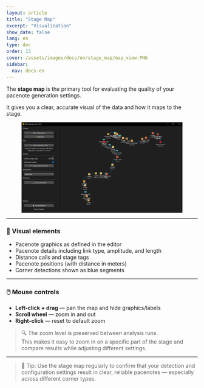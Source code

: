 ```yaml
---
layout: article
title: "Stage Map"
excerpt: "Visualization"
show_date: false
lang: en
type: doc
order: 13
cover: /assets/images/docs/en/stage_map/map_view.PNG
sidebar:
  nav: docs-en
---
```


The **stage map** is the primary tool for evaluating the quality of your pacenote generation settings.

It gives you a clear, accurate visual of the data and how it maps to the stage.

<div class="cell cell--12 cell--md-6">
  <figure>
    <a data-gallery href="/assets/images/docs/en/stage_map/map_view.PNG">
      <img src="/assets/images/docs/en/stage_map/map_view.PNG" style="display: block; margin: 0 auto; max-width: 100%;" alt="Map View" />
    </a>
  </figure>
</div>

---

### 🧾 Visual elements

- Pacenote graphics as defined in the editor  
- Pacenote details including link type, amplitude, and length  
- Distance calls and stage tags  
- Pacenote positions (with distance in meters)  
- Corner detections shown as blue segments

---

### 🖱️ Mouse controls

- **Left-click + drag** — pan the map and hide graphics/labels  
- **Scroll wheel** — zoom in and out  
- **Right-click** — reset to default zoom

> 🔍 The zoom level is preserved between analysis runs.  
> This makes it easy to zoom in on a specific part of the stage and compare results while adjusting different settings.


---

> 🧩 Tip: Use the stage map regularly to confirm that your detection and configuration settings result in clear, reliable pacenotes — especially across different corner types.
